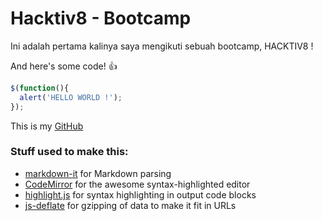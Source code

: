 # Hacktiv8 - Bootcamp

Ini adalah pertama kalinya saya mengikuti sebuah bootcamp, HACKTIV8 !

And here's some code! :+1:

```javascript
$(function(){
  alert('HELLO WORLD !');
});
```

This is my [GitHub](https://github.com/sanBastia)


### Stuff used to make this:

 * [markdown-it](https://github.com/markdown-it/markdown-it) for Markdown parsing
 * [CodeMirror](http://codemirror.net/) for the awesome syntax-highlighted editor
 * [highlight.js](http://softwaremaniacs.org/soft/highlight/en/) for syntax highlighting in output code blocks
 * [js-deflate](https://github.com/dankogai/js-deflate) for gzipping of data to make it fit in URLs